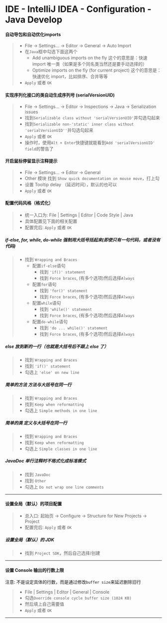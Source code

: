<!--
* Licensed under MIT (https://github.com/jinyahuan/effective-notebook/blob/master/LICENSE)
* @author Yahuan Jin
* @since 1.0.0
-->

# IDE - IntelliJ IDEA - Configuration - Java Develop

#### 自动导包和自动优化imports
> * File -> Settings... -> Editor -> General -> Auto Import
> * 在```Java```框中勾选下面这两个
>     * Add unambiguous imports on the fly     这个的意思是：快速 import 唯一类（如果是多个同名类当然还是要手动选择的）
>     * Optimize imports on the fly (for current project)      这个的意思是：快速优化 import，比如排序、合并等等
> * ```Apply``` 或者 ```OK```

#### 实现序列化接口的类自动生成序列号 (serialVersionUID)
> * File -> Settings... -> Editor -> Inspections -> Java -> Serialization issues
> * 找到```Serializable class without 'serialVersionUID'```并勾选勾起来
> * 找到```Serializable non-'static' inner class without 'serialVersionUID''```并勾选勾起来
> * ```Apply``` 或者 ```OK```
> * 操作时，使用```Alt + Enter```快捷键就能看到```Add 'serialVersionUID' field```的警告了

#### 开启鼠标停留显示注释提示
> * File -> Settings... -> Editor -> General
> * Other 模块 找到 `Show quick documentation on mouse move`，打上勾
> * 设置 Tooltip delay （延迟时间），默认的也可以
> * ```Apply``` 或者 ```OK```

#### 配置代码风格（格式化）
> * 统一入口为: File | Settings | Editor | Code Style | Java
> * 具体配置见下面的相关配置
> * 配置完后: ```Apply``` 或者 ```OK```

##### if-else, for, while, do-while 强制用大括号括起来(即使只有一句代码，或者没有代码)
> * 找到 ```Wrapping and Braces```
>     * 配置```if-else```语句
>         * 找到 ```'if()' statement```
>         * 找到 ```Force braces```, (有多个选项)然后选择```Always```
>     * 配置```for```语句
>         * 找到 ```'for()' statement```
>         * 找到 ```Force braces```, (有多个选项)然后选择```Always```
>     * 配置```while```语句
>         * 找到 ```'while()' statement```
>         * 找到 ```Force braces```, (有多个选项)然后选择```Always```
>     * 配置```do-while```语句
>         * 找到 ```'do ... while()' statement```
>         * 找到 ```Force braces```, (有多个选项)然后选择```Always```

##### else 放到新的一行（也就是大括号后不跟上 else 了）
> * 找到 ```Wrapping and Braces```
> * 找到 ```'if()' statement```
> * 勾选上 ```'else' on new line```

##### 简单的方法 方法与大括号在同一行
> * 找到 ```Wrapping and Braces```
> * 找到 ```Keep when reformatting```
> * 勾选上 ```Simple methods in one line```

##### 简单的类 定义与大括号在同一行
> * 找到 ```Wrapping and Braces```
> * 找到 ```Keep when reformatting```
> * 勾选上 ```Simple classes in one line```

##### JavaDoc 单行注释时不格式化成标准模式
> * 找到 ```JavaDoc```
> * 找到 ```Other```
> * 勾选上 ```Do not wrap one line comments```

--------

#### 设置全局（默认）的项目配置
> * 总入口: 起始页 -> Configure -> Structure for New Projects -> Project
> * 配置完后: ```Apply``` 或者 ```OK```

##### 设置全局（默认）的 JDK
> * 找到 ```Project SDK```，然后自己选择/创建

--------

#### 设置 Console 输出的行数上限
注意: 不是设定具体的行数，而是通过修改```buffer size```来延迟删除旧行
> * File | Settings | Editor | General | Console
> * 勾选```Override console cycle buffer size (1024 KB)```
> * 然后填上自己需要值
> * ```Apply``` 或者 ```OK```

--------

